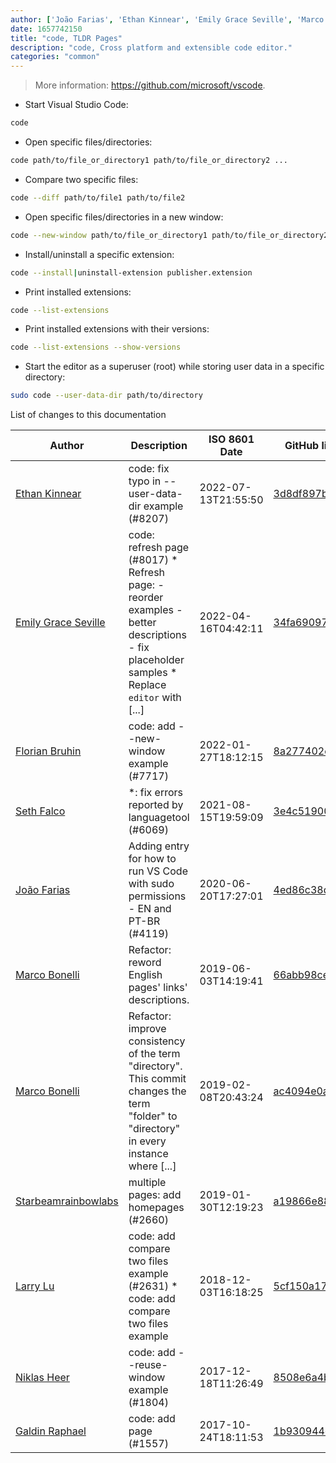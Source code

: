 ```yaml
---
author: ['João Farias', 'Ethan Kinnear', 'Emily Grace Seville', 'Marco Bonelli', 'Niklas Heer', 'Galdin Raphael', 'Larry Lu', 'Florian Bruhin', 'Seth Falco', 'Starbeamrainbowlabs']
date: 1657742150
title: "code, TLDR Pages"
description: "code, Cross platform and extensible code editor."
categories: "common"
---
```

> More information: <https://github.com/microsoft/vscode>.

- Start Visual Studio Code:

```bash
code
```

- Open specific files/directories:

```bash
code path/to/file_or_directory1 path/to/file_or_directory2 ...
```

- Compare two specific files:

```bash
code --diff path/to/file1 path/to/file2
```

- Open specific files/directories in a new window:

```bash
code --new-window path/to/file_or_directory1 path/to/file_or_directory2 ...
```

- Install/uninstall a specific extension:

```bash
code --install|uninstall-extension publisher.extension
```

- Print installed extensions:

```bash
code --list-extensions
```

- Print installed extensions with their versions:

```bash
code --list-extensions --show-versions
```

- Start the editor as a superuser (root) while storing user data in a specific directory:

```bash
sudo code --user-data-dir path/to/directory
```
List of changes to this documentation


Author | Description | ISO 8601 Date | GitHub link
------|-----|-----|-----
[Ethan Kinnear](mailto:contact@superatomic.dev) | code: fix typo in --user-data-dir example (#8207) | 2022-07-13T21:55:50 | [3d8df897be59](https://github.com/tldr-pages/tldr/commit/3d8df897be59cce2c58b97b2d3781076063e1fa2)
[Emily Grace Seville](mailto:emilyseville7cf@gmail.com) | code: refresh page (#8017) * Refresh page: - reorder examples - better descriptions - fix placeholder samples * Replace `editor` with [...] | 2022-04-16T04:42:11 | [34fa69097933](https://github.com/tldr-pages/tldr/commit/34fa690979332f55c09714d9c3ae99f778561f98)
[Florian Bruhin](mailto:me@the-compiler.org) | code: add --new-window example (#7717) | 2022-01-27T18:12:15 | [8a277402e8fd](https://github.com/tldr-pages/tldr/commit/8a277402e8fd4ecf76e6e88fec3abedd6616d701)
[Seth Falco](mailto:seth@falco.fun) | *: fix errors reported by languagetool (#6069) | 2021-08-15T19:59:09 | [3e4c519004a4](https://github.com/tldr-pages/tldr/commit/3e4c519004a471c861cdc609fd7239ee3355671c)
[João Farias](mailto:jgfarias42@gmail.com) | Adding entry for how to run VS Code with sudo permissions - EN and PT-BR (#4119) | 2020-06-20T17:27:01 | [4ed86c38da46](https://github.com/tldr-pages/tldr/commit/4ed86c38da460d58665f35b134d19c349fa166d6)
[Marco Bonelli](mailto:marco@mebeim.net) | Refactor: reword English pages' links' descriptions. | 2019-06-03T14:19:41 | [66abb98ce935](https://github.com/tldr-pages/tldr/commit/66abb98ce935c0f4516bf30c4d6da72180d5a3ab)
[Marco Bonelli](mailto:mb5.marcob@gmail.com) | Refactor: improve consistency of the term "directory". This commit changes the term "folder" to "directory" in every instance where [...] | 2019-02-08T20:43:24 | [ac4094e0ad70](https://github.com/tldr-pages/tldr/commit/ac4094e0ad70a6be2163b06d24b53992b93aee4f)
[Starbeamrainbowlabs](mailto:sbrl@starbeamrainbowlabs.com) | multiple pages: add homepages (#2660) | 2019-01-30T12:19:23 | [a19866e88add](https://github.com/tldr-pages/tldr/commit/a19866e88addb239484637579b17e7c6ea9b53aa)
[Larry Lu](mailto:pudding850806@gmail.com) | code: add compare two files example (#2631) * code: add compare two files example | 2018-12-03T16:18:25 | [5cf150a17d0c](https://github.com/tldr-pages/tldr/commit/5cf150a17d0c1ff026a53235aa9c9c543351e470)
[Niklas Heer](mailto:me@nheer.io) | code: add --reuse-window example (#1804) | 2017-12-18T11:26:49 | [8508e6a4bbfe](https://github.com/tldr-pages/tldr/commit/8508e6a4bbfe06a3296a6b64d1cfe39d8cac2804)
[Galdin Raphael](mailto:gldraphael@users.noreply.github.com) | code: add page (#1557) | 2017-10-24T18:11:53 | [1b930944d479](https://github.com/tldr-pages/tldr/commit/1b930944d479aa2392d57c985c1194819aff3e11)

